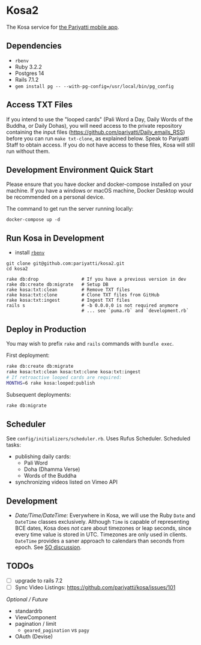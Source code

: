 # Kosa2

The Kosa service for [the Pariyatti mobile app](https://pariyatti.app).

## Dependencies

* `rbenv`
* Ruby 3.2.2
* Postgres 14
* Rails 7.1.2
* `gem install pg -- --with-pg-config=/usr/local/bin/pg_config`

## Access TXT Files

If you intend to use the "looped cards" (Pali Word a Day, Daily Words
of the Buddha, or Daily Dohas), you will need access to the private
repository containing the input files (<https://github.com/pariyatti/Daily_emails_RSS>)
before you can run `make txt-clone`, as explained below. Speak to Pariyatti Staff to
obtain access. If you do not have access to these files, Kosa will still run
without them.

## Development Environment Quick Start

Please ensure that you have docker and docker-compose installed on your machine. If you have a windows or macOS machine, Docker Desktop would be recommended on a personal device.

The command to get run the server running locally:

`docker-compose up -d`

## Run Kosa in Development

* install [`rbenv`](https://github.com/rbenv/rbenv)

```shell
git clone git@github.com:pariyatti/kosa2.git
cd kosa2

rake db:drop                # If you have a previous version in dev
rake db:create db:migrate   # Setup DB
rake kosa:txt:clean         # Remove TXT files
rake kosa:txt:clone         # Clone TXT files from GitHub
rake kosa:txt:ingest        # Ingest TXT files
rails s                     # -b 0.0.0.0 is not required anymore
                            # ... see `puma.rb` and `development.rb`
```

## Deploy in Production

You may wish to prefix `rake` and `rails` commands with `bundle exec`.

First deployment:

```sh 
rake db:create db:migrate
rake kosa:txt:clean kosa:txt:clone kosa:txt:ingest
# If retroactive looped cards are required:
MONTHS=6 rake kosa:looped:publish
```

Subsequent deployments:

```sh 
rake db:migrate
```

## Scheduler

See `config/initializers/scheduler.rb`. Uses Rufus Scheduler.
Scheduled tasks:

* publishing daily cards:
    * Pali Word
    * Doha (Dhamma Verse)
    * Words of the Buddha
* synchronizing videos listed on Vimeo API

## Development

* *Date/Time/DateTime:* Everywhere in Kosa, we will use the Ruby `Date` and `DateTime` classes exclusively.
  Although `Time` is capable of representing BCE dates, Kosa does _not_ care about timezones or leap seconds,
  since every time value is stored in UTC. Timezones are only used in clients. 
  `DateTime` provides a saner approach to calendars than seconds from epoch.
  See [SO discussion](https://stackoverflow.com/questions/1261329/difference-between-datetime-and-time-in-ruby).

## TODOs

* [ ] upgrade to rails 7.2
* [ ] Sync Video Listings: https://github.com/pariyatti/kosa/issues/101

*Optional / Future*

* standardrb
* ViewComponent
* pagination / limit
    * `geared_pagination` vs `pagy` 
* OAuth (Devise)

